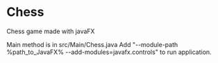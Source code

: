 # Chess
Chess game made with javaFX

Main method is in src/Main/Chess.java
Add "--module-path %path_to_JavaFX% --add-modules=javafx.controls" to run application.
